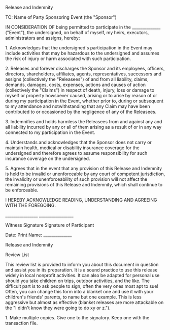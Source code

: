 Release and Indemnity

TO: Name of Party Sponsoring Event (the \"Sponsor\")

IN CONSIDERATION OF being permitted to participate in the
\_\_\_\_\_\_\_\_\_\_\_\_\_\_ ("Event"), the undersigned, on behalf of
myself, my heirs, executors, administrators and assigns, hereby:

1\. Acknowledges that the undersigned\'s participation in the Event may
include activities that may be hazardous to the undersigned and assumes
the risk of injury or harm associated with such participation.

2\. Releases and forever discharges the Sponsor and its employees,
officers, directors, shareholders, affiliates, agents, representatives,
successors and assigns (collectively the \"Releasees\") of and from all
liability, claims, demands, damages, costs, expenses, actions and causes
of action (collectively the \"Claims\") in respect of death, injury,
loss or damage to myself or property howsoever caused, arising or to
arise by reason of or during my participation in the Event, whether
prior to, during or subsequent to my attendance and notwithstanding that
any Claim may have been contributed to or occasioned by the negligence
of any of the Releasees.

3\. Indemnifies and holds harmless the Releasees from and against any
and all liability incurred by any or all of them arising as a result of
or in any way connected to my participation in the Event.

4\. Understands and acknowledges that the Sponsor does not carry or
maintain health, medical or disability insurance coverage for the
undersigned and therefore agrees to assume responsibility for such
insurance coverage on the undersigned.

5\. Agrees that in the event that any provision of this Release and
Indemnity is held to be invalid or unenforceable by any court of
competent jurisdiction, the invalidity or unenforceability of such
provision will not affect the remaining provisions of this Release and
Indemnity, which shall continue to be enforceable.

I HEREBY ACKNOWLEDGE READING, UNDERSTANDING AND AGREEING WITH THE
FOREGOING.

\_\_\_\_\_\_\_\_\_\_\_\_\_\_\_\_ \_\_\_\_\_\_\_\_\_\_\_\_\_\_\_\_\_

Witness Signature Signature of Participant

Date: Print Name: \_\_\_\_\_\_\_\_\_\_\_\_\_\_

Release and Indemnity

Review List

This review list is provided to inform you about this document in
question and assist you in its preparation. It is a sound practice to
use this release widely in local nonprofit activities. It can also be
adapted for personal use should you take children on trips, outdoor
activities, and the like. The difficult part is to ask people to sign,
often the very ones most apt to sue! Often, you can change this form
into a blanket one and use it with your children's friends' parents, to
name but one example. This is less aggressive but almost as effective
(blanket releases are more attackable on the "I didn't know they were
going to do xy or z.").

1\. Make multiple copies. Give one to the signatory. Keep one with the
transaction file.
